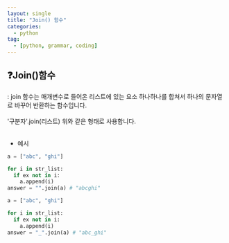 ```yaml
---
layout: single
title: "Join() 함수"
categories: 
  - python
tag:
  - [python, grammar, coding]
--- 
```

## ❓Join()함수
: join 함수는 매개변수로 들어온 리스트에 있는 요소 하나하나를 합쳐서 하나의 문자열로 바꾸어 반환하는 함수입니다.  
<br />
'구분자'.join(리스트)
위와 같은 형태로 사용합니다.  
<br />
- 예시  
```python
a = ["abc", "ghi"]

for i in str_list:
  if ex not in i:
    a.append(i)
answer = "".join(a) # "abcghi"
```
```python
a = ["abc", "ghi"]

for i in str_list:
  if ex not in i:
    a.append(i)
answer = "_".join(a) # "abc_ghi"
``` 

